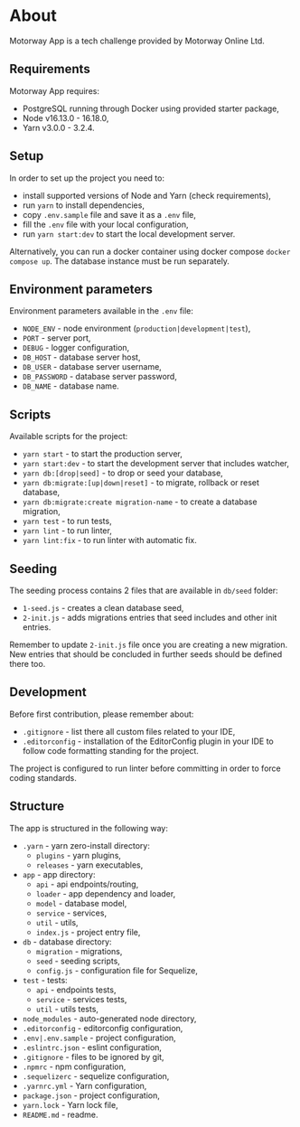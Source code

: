 # About

Motorway App is a tech challenge provided by Motorway Online Ltd.

## Requirements

Motorway App requires:
* PostgreSQL running through Docker using provided starter package,
* Node v16.13.0 - 16.18.0,
* Yarn v3.0.0 - 3.2.4.

## Setup

In order to set up the project you need to:
* install supported versions of Node and Yarn (check requirements),
* run `yarn` to install dependencies,
* copy `.env.sample` file and save it as a `.env` file,
* fill the `.env` file with your local configuration,
* run `yarn start:dev` to start the local development server.

Alternatively, you can run a docker container using docker compose `docker compose up`. The database instance must be run separately. 

## Environment parameters

Environment parameters available in the `.env` file:
* `NODE_ENV` - node environment (`production|development|test`),
* `PORT` - server port,
* `DEBUG` - logger configuration,
* `DB_HOST` - database server host,
* `DB_USER` - database server username,
* `DB_PASSWORD` - database server password,
* `DB_NAME` - database name.

## Scripts

Available scripts for the project:
* `yarn start` - to start the production server,
* `yarn start:dev` - to start the development server that includes watcher,
* `yarn db:[drop|seed]` - to drop or seed your database,
* `yarn db:migrate:[up|down|reset]` - to migrate, rollback or reset database,
* `yarn db:migrate:create migration-name` - to create a database migration,
* `yarn test` - to run tests,
* `yarn lint` - to run linter,
* `yarn lint:fix` - to run linter with automatic fix.

## Seeding

The seeding process contains 2 files that are available in `db/seed` folder:
* `1-seed.js` - creates a clean database seed,
* `2-init.js` - adds migrations entries that seed includes and other init entries.

Remember to update `2-init.js` file once you are creating a new migration. New entries that should be concluded in further seeds should be defined there too.

## Development

Before first contribution, please remember about:
* `.gitignore` - list there all custom files related to your IDE,
* `.editorconfig` - installation of the EditorConfig plugin in your IDE to follow code formatting standing for the project.

The project is configured to run linter before committing in order to force coding standards.

## Structure

The app is structured in the following way:
* `.yarn` - yarn zero-install directory:
	* `plugins` - yarn plugins,
    * `releases` - yarn executables,
* `app` - app directory:
	* `api` - api endpoints/routing,
	* `loader` - app dependency and loader,
	* `model` - database model,
	* `service` - services,
	* `util` - utils,
	* `index.js` - project entry file,
* `db` - database directory:
	* `migration` - migrations,
	* `seed` - seeding scripts,
	* `config.js` - configuration file for Sequelize,
* `test` - tests:
	* `api` - endpoints tests,
	* `service` - services tests,
	* `util` - utils tests,
* `node_modules` - auto-generated node directory,
* `.editorconfig` - editorconfig configuration,
* `.env|.env.sample` - project configuration,
* `.eslintrc.json` - eslint configuration,
* `.gitignore` - files to be ignored by git,
* `.npmrc` - npm configuration,
* `.sequelizerc` - sequelize configuration,
* `.yarnrc.yml` - Yarn configuration,
* `package.json` - project configuration,
* `yarn.lock` - Yarn lock file,
* `README.md` - readme.
